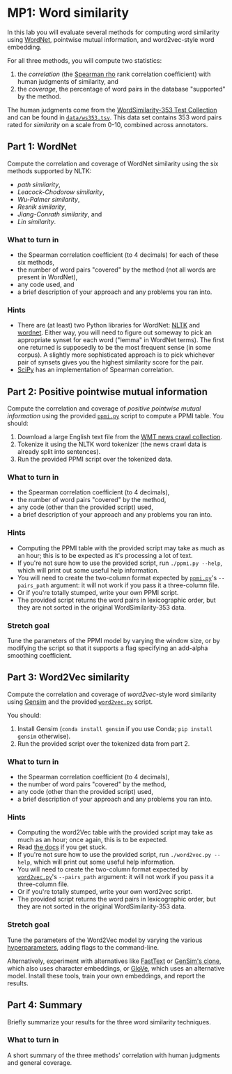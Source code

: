 MP1: Word similarity
====================

In this lab you will evaluate several methods for computing word similarity
using [WordNet](https://wordnet.princeton.edu/), pointwise mutual information,
and word2vec-style word embedding.

For all three methods, you will compute two statistics:

1.  the *correlation* (the [Spearman
    rho](https://en.wikipedia.org/wiki/Spearman%27s_rank_correlation_coefficient)
    rank correlation coefficient) with human judgments of similarity, and
2.  the *coverage*, the percentage of word pairs in the database "supported" by
    the method.

The human judgments come from the [WordSimilarity-353 Test
Collection](http://www.cs.technion.ac.il/~gabr/resources/data/wordsim353/) and
can be found in [`data/ws353.tsv`](data/ws353.tsv). This data set contains 353
word pairs rated for *similarity* on a scale from 0-10, combined across
annotators.

Part 1: WordNet
---------------

Compute the correlation and coverage of WordNet similarity using the six methods
supported by NLTK:

-   *path similarity*,
-   *Leacock-Chodorow similarity*,
-   *Wu-Palmer similarity*,
-   *Resnik similarity*,
-   *Jiang-Conrath similarity*, and
-   *Lin similarity*.

### What to turn in

-   the Spearman correlation coefficient (to 4 decimals) for each of these six
    methods,
-   the number of word pairs "covered" by the method (not all words are present
    in WordNet),
-   any code used, and
-   a brief description of your approach and any problems you ran into.

### Hints

-   There are (at least) two Python libraries for WordNet:
    [NLTK](http://www.nltk.org/) and
    [wordnet](https://github.com/alvations/wordnet). Either way, you will need
    to figure out someway to pick an appropriate synset for each word ("lemma"
    in WordNet terms). The first one returned is supposedly to be the most
    frequent sense (in some corpus). A slightly more sophisticated approach is
    to pick whichever pair of synsets gives you the highest similarity score for
    the pair.
-   [SciPy](https://www.scipy.org/) has an implementation of Spearman
    correlation.

Part 2: Positive pointwise mutual information
---------------------------------------------

Compute the correlation and coverage of *positive pointwise mutual information*
using the provided [`ppmi.py`](ppmi.py) script to compute a PPMI table. You
should:

1.  Download a large English text file from the [WMT news crawl
    collection](http://data.statmt.org/news-crawl/en/).
2.  Tokenize it using the NLTK word tokenizer (the news crawl data is already
    split into sentences).
3.  Run the provided PPMI script over the tokenized data.

### What to turn in

-   the Spearman correlation coefficient (to 4 decimals),
-   the number of word pairs "covered" by the method,
-   any code (other than the provided script) used,
-   a brief description of your approach and any problems you ran into.

### Hints

-   Computing the PPMI table with the provided script may take as much as an
    hour; this is to be expected as it's processing a lot of text.
-   If you're not sure how to use the provided script, run `./ppmi.py --help`,
    which will print out some useful help information.
-   You will need to create the two-column format expected by
    [`ppmi.py`](ppmi.py)'s `--pairs_path` argument: it will not work if you pass
    it a three-column file.
-   Or if you're totally stumped, write your own PPMI script.
-   The provided script returns the word pairs in lexicographic order, but they
    are not sorted in the original WordSimilarity-353 data.

### Stretch goal

Tune the parameters of the PPMI model by varying the window size, or by
modifying the script so that it supports a flag specifying an add-alpha
smoothing coefficient.

Part 3: Word2Vec similarity
---------------------------

Compute the correlation and coverage of *word2vec*-style word similarity using
[Gensim](https://radimrehurek.com/gensim/index.html) and the provided
[`word2vec.py`](word2vec.py) script.

You should:

1.  Install Gensim (`conda install gensim` if you use Conda;
    `pip install gensim` otherwise).
2.  Run the provided script over the tokenized data from part 2.

### What to turn in

-   the Spearman correlation coefficient (to 4 decimals),
-   the number of word pairs "covered" by the method,
-   any code (other than the provided script) used,
-   a brief description of your approach and any problems you ran into.

### Hints

-   Computing the word2Vec table with the provided script may take as much as an
    hour; once again, this is to be expected.
-   Read [the docs](https://radimrehurek.com/gensim/models/word2vec.html) if you
    get stuck.
-   If you're not sure how to use the provided script, run
    `./word2vec.py --help`, which will print out some useful help information.
-   You will need to create the two-column format expected by
    [`word2vec.py`](word2vec.py)'s `--pairs_path` argument: it will not work
    if you pass it a three-column file.
-   Or if you're totally stumped, write your own word2vec script.
-   The provided script returns the word pairs in lexicographic order, but they
    are not sorted in the original WordSimilarity-353 data.

### Stretch goal

Tune the parameters of the Word2Vec model by varying the various
[hyperparameters](https://radimrehurek.com/gensim/models/word2vec.html#gensim.models.word2vec.Word2Vec),
adding flags to the command-line.

Alternatively, experiment with alternatives like
[FastText](https://fasttext.cc/) or [GenSim's
clone](https://radimrehurek.com/gensim/models/fasttext.html#gensim.models.fasttext.FastText),
which also uses character embeddings, or
[GloVe](https://nlp.stanford.edu/projects/glove/), which uses an alternative
model. Install these tools, train your own embeddings, and report the results.

Part 4: Summary
---------------

Briefly summarize your results for the three word similarity techniques.

### What to turn in

A short summary of the three methods' correlation with human judgments and
general coverage.
